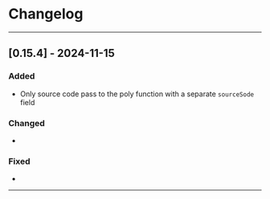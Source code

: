 # Changelog

---

## [0.15.4] - 2024-11-15

### Added

- Only source code pass to the poly function with a separate `sourceSode` field

### Changed

- 

### Fixed

- 

---